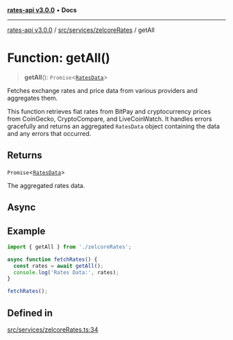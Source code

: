 [**rates-api v3.0.0**](../../../../README.md) • **Docs**

***

[rates-api v3.0.0](../../../../modules.md) / [src/services/zelcoreRates](../README.md) / getAll

# Function: getAll()

> **getAll**(): `Promise`\<[`RatesData`](../../../types/type-aliases/RatesData.md)\>

Fetches exchange rates and price data from various providers and aggregates them.

This function retrieves fiat rates from BitPay and cryptocurrency prices from CoinGecko,
CryptoCompare, and LiveCoinWatch. It handles errors gracefully and returns an aggregated
`RatesData` object containing the data and any errors that occurred.

## Returns

`Promise`\<[`RatesData`](../../../types/type-aliases/RatesData.md)\>

The aggregated rates data.

## Async

## Example

```typescript
import { getAll } from './zelcoreRates';

async function fetchRates() {
  const rates = await getAll();
  console.log('Rates Data:', rates);
}

fetchRates();
```

## Defined in

[src/services/zelcoreRates.ts:34](https://github.com/ZelCore-io/rates-api/blob/6685e3f3773638f4d641af3eec276ce5ce2b0d4c/src/services/zelcoreRates.ts#L34)
